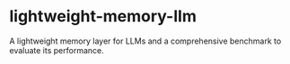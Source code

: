 # lightweight-memory-llm
A lightweight memory layer for LLMs and a comprehensive benchmark to evaluate its performance.
